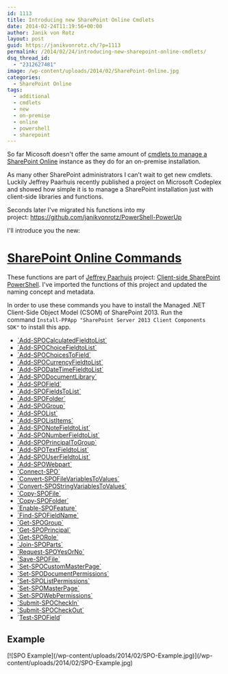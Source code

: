 ```yaml
---
id: 1113
title: Introducing new SharePoint Online Cmdlets
date: 2014-02-24T11:19:56+00:00
author: Janik von Rotz
layout: post
guid: https://janikvonrotz.ch/?p=1113
permalink: /2014/02/24/introducing-new-sharepoint-online-cmdlets/
dsq_thread_id:
  - "2312627481"
image: /wp-content/uploads/2014/02/SharePoint-Online.jpg
categories:
  - SharePoint Online
tags:
  - additional
  - cmdlets
  - new
  - on-premise
  - online
  - powershell
  - sharepoint
---
```

<div id="head">

So far Micosoft doesn't offer the same amount of <a href="https://technet.microsoft.com/en-us/library/fp161388.aspx">cmdlets to manage a SharePoint Online</a> instance as they do for an on-premise installation.

As many other SharePoint administrators I can't wait to get new cmdlets. Luckily Jeffrey Paarhuis recently published a project on Microsoft Codeplex and showed how simple it is to manage a SharePoint installation just with client-side libraries and functions.

Seconds later I've migrated his functions into my project: <a href="https://github.com/janikvonrotz/PowerShell-PowerUp">https://github.com/janikvonrotz/PowerShell-PowerUp</a>

I'll introduce you the new:

<!--more-->
<h1><a href="https://github.com/janikvonrotz/PowerShell-PowerUp/wiki/SharePoint-Online-Commands">SharePoint Online Commands</a></h1>
These functions are part of <a href="https://jeffreypaarhuis.com/">Jeffrey Paarhuis</a> project: <a href="https://sharepointpowershell.codeplex.com/">Client-side SharePoint PowerShell</a>. I've imported the functions of this project and updated the naming concept and metadata.

In order to use these commands you have to install the Managed .NET Client-Side Object Model (CSOM) of SharePoint 2013. Run the command `Install-PPApp "SharePoint Server 2013 Client Components SDK"` to install this app.
<ul>
    <li><a href="https://github.com/janikvonrotz/PowerShell-PowerUp/tree/master/functions/SharePoint%20Online/Add-SPOCalculatedFieldtoList.ps1">`Add-SPOCalculatedFieldtoList`</a></li>
    <li><a href="https://github.com/janikvonrotz/PowerShell-PowerUp/tree/master/functions/SharePoint%20Online/Add-SPOChoiceFieldtoList.ps1">`Add-SPOChoiceFieldtoList`</a></li>
    <li><a href="https://github.com/janikvonrotz/PowerShell-PowerUp/tree/master/functions/SharePoint%20Online/Add-SPOChoicesToField.ps1">`Add-SPOChoicesToField`</a></li>
    <li><a href="https://github.com/janikvonrotz/PowerShell-PowerUp/tree/master/functions/SharePoint%20Online/Add-SPOCurrencyFieldtoList.ps1">`Add-SPOCurrencyFieldtoList`</a></li>
    <li><a href="https://github.com/janikvonrotz/PowerShell-PowerUp/tree/master/functions/SharePoint%20Online/Add-SPODateTimeFieldtoList.ps1">`Add-SPODateTimeFieldtoList`</a></li>
    <li><a href="https://github.com/janikvonrotz/PowerShell-PowerUp/tree/master/functions/SharePoint%20Online/Add-SPODocumentLibrary.ps1">`Add-SPODocumentLibrary`</a></li>
    <li><a href="https://github.com/janikvonrotz/PowerShell-PowerUp/tree/master/functions/SharePoint%20Online/Add-SPOField.ps1">`Add-SPOField`</a></li>
    <li><a href="https://github.com/janikvonrotz/PowerShell-PowerUp/tree/master/functions/SharePoint%20Online/Add-SPOFieldsToList.ps1">`Add-SPOFieldsToList`</a></li>
    <li><a href="https://github.com/janikvonrotz/PowerShell-PowerUp/tree/master/functions/SharePoint%20Online/Add-SPOFolder.ps1">`Add-SPOFolder`</a></li>
    <li><a href="https://github.com/janikvonrotz/PowerShell-PowerUp/tree/master/functions/SharePoint%20Online/Add-SPOGroup.ps1">`Add-SPOGroup`</a></li>
    <li><a href="https://github.com/janikvonrotz/PowerShell-PowerUp/tree/master/functions/SharePoint%20Online/Add-SPOList.ps1">`Add-SPOList`</a></li>
    <li><a href="https://github.com/janikvonrotz/PowerShell-PowerUp/tree/master/functions/SharePoint%20Online/Add-SPOListItems.ps1">`Add-SPOListItems`</a></li>
    <li><a href="https://github.com/janikvonrotz/PowerShell-PowerUp/tree/master/functions/SharePoint%20Online/Add-SPONoteFieldtoList.ps1">`Add-SPONoteFieldtoList`</a></li>
    <li><a href="https://github.com/janikvonrotz/PowerShell-PowerUp/tree/master/functions/SharePoint%20Online/Add-SPONumberFieldtoList.ps1">`Add-SPONumberFieldtoList`</a></li>
    <li><a href="https://github.com/janikvonrotz/PowerShell-PowerUp/tree/master/functions/SharePoint%20Online/Add-SPOPrincipalToGroup.ps1">`Add-SPOPrincipalToGroup`</a></li>
    <li><a href="https://github.com/janikvonrotz/PowerShell-PowerUp/tree/master/functions/SharePoint%20Online/Add-SPOTextFieldtoList.ps1">`Add-SPOTextFieldtoList`</a></li>
    <li><a href="https://github.com/janikvonrotz/PowerShell-PowerUp/tree/master/functions/SharePoint%20Online/Add-SPOUserFieldtoList.ps1">`Add-SPOUserFieldtoList`</a></li>
    <li><a href="https://github.com/janikvonrotz/PowerShell-PowerUp/tree/master/functions/SharePoint%20Online/Add-SPOWebpart.ps1">`Add-SPOWebpart`</a></li>
    <li><a href="https://github.com/janikvonrotz/PowerShell-PowerUp/tree/master/functions/SharePoint%20Online/Connect-SPO.ps1">`Connect-SPO`</a></li>
    <li><a href="https://github.com/janikvonrotz/PowerShell-PowerUp/tree/master/functions/SharePoint%20Online/Convert-SPOFileVariablesToValues.ps1">`Convert-SPOFileVariablesToValues`</a></li>
    <li><a href="https://github.com/janikvonrotz/PowerShell-PowerUp/tree/master/functions/SharePoint%20Online/Convert-SPOStringVariablesToValues.ps1">`Convert-SPOStringVariablesToValues`</a></li>
    <li><a href="https://github.com/janikvonrotz/PowerShell-PowerUp/tree/master/functions/SharePoint%20Online/Copy-SPOFile.ps1">`Copy-SPOFile`</a></li>
    <li><a href="https://github.com/janikvonrotz/PowerShell-PowerUp/tree/master/functions/SharePoint%20Online/Copy-SPOFolder.ps1">`Copy-SPOFolder`</a></li>
    <li><a href="https://github.com/janikvonrotz/PowerShell-PowerUp/tree/master/functions/SharePoint%20Online/Enable-SPOFeature.ps1">`Enable-SPOFeature`</a></li>
    <li><a href="https://github.com/janikvonrotz/PowerShell-PowerUp/tree/master/functions/SharePoint%20Online/Find-SPOFieldName.ps1">`Find-SPOFieldName`</a></li>
    <li><a href="https://github.com/janikvonrotz/PowerShell-PowerUp/tree/master/functions/SharePoint%20Online/Get-SPOGroup.ps1">`Get-SPOGroup`</a></li>
    <li><a href="https://github.com/janikvonrotz/PowerShell-PowerUp/tree/master/functions/SharePoint%20Online/Get-SPOPrincipal.ps1">`Get-SPOPrincipal`</a></li>
    <li><a href="https://github.com/janikvonrotz/PowerShell-PowerUp/tree/master/functions/SharePoint%20Online/Get-SPORole.ps1">`Get-SPORole`</a></li>
    <li><a href="https://github.com/janikvonrotz/PowerShell-PowerUp/tree/master/functions/SharePoint%20Online/Join-SPOParts.ps1">`Join-SPOParts`</a></li>
    <li><a href="https://github.com/janikvonrotz/PowerShell-PowerUp/tree/master/functions/SharePoint%20Online/Request-SPOYesOrNo.ps1">`Request-SPOYesOrNo`</a></li>
    <li><a href="https://github.com/janikvonrotz/PowerShell-PowerUp/tree/master/functions/SharePoint%20Online/Save-SPOFile.ps1">`Save-SPOFile`</a></li>
    <li><a href="https://github.com/janikvonrotz/PowerShell-PowerUp/tree/master/functions/SharePoint%20Online/Set-SPOCustomMasterPage.ps1">`Set-SPOCustomMasterPage`</a></li>
    <li><a href="https://github.com/janikvonrotz/PowerShell-PowerUp/tree/master/functions/SharePoint%20Online/Set-SPODocumentPermissions.ps1">`Set-SPODocumentPermissions`</a></li>
    <li><a href="https://github.com/janikvonrotz/PowerShell-PowerUp/tree/master/functions/SharePoint%20Online/Set-SPOListPermissions.ps1">`Set-SPOListPermissions`</a></li>
    <li><a href="https://github.com/janikvonrotz/PowerShell-PowerUp/tree/master/functions/SharePoint%20Online/Set-SPOMasterPage.ps1">`Set-SPOMasterPage`</a></li>
    <li><a href="https://github.com/janikvonrotz/PowerShell-PowerUp/tree/master/functions/SharePoint%20Online/Set-SPOWebPermissions.ps1">`Set-SPOWebPermissions`</a></li>
    <li><a href="https://github.com/janikvonrotz/PowerShell-PowerUp/tree/master/functions/SharePoint%20Online/Submit-SPOCheckIn.ps1">`Submit-SPOCheckIn`</a></li>
    <li><a href="https://github.com/janikvonrotz/PowerShell-PowerUp/tree/master/functions/SharePoint%20Online/Submit-SPOCheckOut.ps1">`Submit-SPOCheckOut`</a></li>
    <li>`<a href="https://github.com/janikvonrotz/PowerShell-PowerUp/tree/master/functions/SharePoint%20Online/Test-SPOField.ps1">Test-SPOField</a>`</li>
</ul>
<h2>Example</h2>
[![SPO Example](/wp-content/uploads/2014/02/SPO-Example.jpg)](/wp-content/uploads/2014/02/SPO-Example.jpg)

</div>